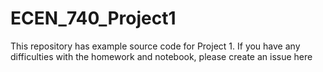 # ECEN_740_Project1
This repository has example source code for Project 1. If you have any difficulties with the homework and notebook, please create an issue here
